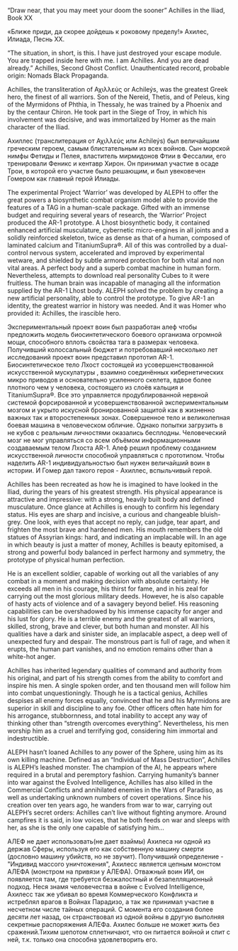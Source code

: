 “Draw near, that you may meet your doom the sooner” Achilles in the Iliad, Book XX

«Ближе приди, да скорее дойдешь к роковому пределу!» Ахилес, Илиада, Песнь ХХ.

“The situation, in short, is this. I have just destroyed your escape module. You are trapped inside here with me. I am Achilles. And you are dead already.” Achilles, Second Ghost Conflict. Unauthenticated record, probable origin: Nomads Black Propaganda.

Achilles, the transliteration of Αχιλλεύς or Achileýs, was the greatest Greek hero, the finest of all warriors. Son of the Nereid, Thetis, and of Peleus, king of the Myrmidons of Phthia, in Thessaly, he was trained by a Phoenix and by the centaur Chiron. He took part in the Siege of Troy, in which his involvement was decisive, and was immortalized by Homer as the main character of the Iliad.

Ахиллес (транслитерация от Αχιλλεύς или Achileýs) был величайшим греческим героем, самым блистательным из всех войнов. Сын морской нимфы  Фетиды и Пелея, властитель мирмидонов  Фтии в Фессалии, его тренировали Феникс и кентавр Хирон. Он принимал участие в осаде Трои, в которой его участие было решающим, и был увековечен Гомером как главный герой Илиады.

The experimental Project ‘Warrior’ was developed by ALEPH to offer the great powers a biosynthetic combat organism model able to provide the features of a TAG in a human-scale package. Gifted with an immense budget and requiring several years of research, the ‘Warrior’ Project produced the AR-1 prototype. A Lhost biosynthetic body, it contained enhanced artificial musculature, cybernetic micro-engines in all joints and a solidly reinforced skeleton, twice as dense as that of a human, composed of laminated calcium and TitaniumSupra®. All of this was controlled by a dual-control nervous system, accelerated and improved by experimental wetware, and shielded by subtle armored protection for both vital and non vital areas. A perfect body and a superb combat machine in human form. Nevertheless, attempts to download real personality Cubes to it were fruitless. The human brain was incapable of managing all the information supplied by the AR-1 Lhost body. ALEPH solved the problem by creating a new artificial personality, able to control the prototype. To give AR-1 an identity, the greatest warrior in history was needed. And it was Homer who provided it: Achilles, the irascible hero.

Экспериментальный проект воин был разработан алеф чтобы предложить модель биосинтетического боевого организма огромной мощи, способного вплоть свойства тага в размерах человека. Получивший колоссальный бюджет и потребовавший несколько лет исследований проект воин представил прототип AR-1. Биосинтетическое тело Лхост состоящей из усовершенствованной искусственной мускулатуры , взаимно соединённых кибернетических микро приводов и основательно усиленного скелета, вдвое более плотного чем у человека, состоящего из слоёв кальция и TitaniumSupra®.
Все это управляется продублированной нервной системой форсированной и усовершенствованной экспериментальным мозгом и укрыто искусной бронированной защитой как в жизненно важных так и второстепенных зонах.
Совершенное тело и великолепная боевая машина в человеческом обличие. Однако попытки загрузить в не кубов с реальным личностями оказались бесплодны. Человеческий мозг не мог управляться со всем объёмом информационными создаваемым  телом Лхоста AR-1. Алеф решил проблему созданием искусственной личности способной управляться с прототипом. Чтобы наделить AR-1 индивидуальностью был нужен величайший воин в истории. И Гомер дал такого героя - Ахиллес, вспыльчивый герой.

Achilles has been recreated as how he is imagined to have looked in the Iliad, during the years of his greatest strength. His physical appearance is attractive and impressive: with a strong, heavily built body and defined musculature. Once glance at Achilles is enough to confirm his legendary status. His eyes are sharp and incisive, a curious and changeable bluish-grey. One look, with eyes that accept no reply, can judge, tear apart, and frighten the most brave and hardened men. His mouth remembers the old statues of Assyrian kings: hard, and indicating an implacable will. In an age in which beauty is just a matter of money, Achilles is beauty epitomised, a strong and powerful body balanced in perfect harmony and symmetry, the prototype of physical human perfection.

He is an excellent soldier, capable of working out all the variables of any combat in a moment and making decision with absolute certainty. He exceeds all men in his courage, his thirst for fame, and in his zeal for carrying out the most glorious military deeds. However, he is also capable of hasty acts of violence and of a savagery beyond belief. His reasoning capabilities can be overshadowed by his immense capacity for anger and his lust for glory. He is a terrible enemy and the greatest of all warriors, skilled, strong, brave and clever, but both human and monster. All his qualities have a dark and sinister side, an implacable aspect, a deep well of unexpected fury and despair. The monstrous part is full of rage, and when it erupts, the human part vanishes, and no emotion remains other than a white-hot anger.

Achilles has inherited legendary qualities of command and authority from his original, and part of his strength comes from the ability to comfort and inspire his men. A single spoken order, and ten thousand men will follow him into combat unquestioningly. Though he is a tactical genius, Achilles despises all enemy forces equally, convinced that he and his Myrmidons are superior in skill and discipline to any foe. Other officers often hate him for his arrogance, stubbornness, and total inability to accept any way of thinking other than “strength overcomes everything”. Nevertheless, his men worship him as a cruel and terrifying god, considering him immortal and indestructible.

ALEPH hasn’t loaned Achilles to any power of the Sphere, using him as its own killing machine. Defined as an “Individual of Mass Destruction”, Achilles is ALEPH’s leashed monster. The champion of the AI, he appears where required in a brutal and peremptory fashion. Carrying humanity’s banner into war against the Evolved Intelligence, Achilles has also killed in the Commercial Conflicts and annihilated enemies in the Wars of Paradiso, as well as undertaking unknown numbers of covert operations. Since his creation over ten years ago, he wanders from war to war, carrying out ALEPH’s secret orders: Achilles can’t live without fighting anymore. Around campfires it is said, in low voices, that he both feeds on war and sleeps with her, as she is the only one capable of satisfying him…

АЛЕФ не дает использовать(не дает взаймы) Ахилеса ни одной из держав Сферы, используя его как собственную машину смерти (дословно машину убийств, но не звучит). Получивший определение - "Индивид массого уничтожения", Ахилесс является цепным монстом АЛЕФА (монстром на привязи у АЛЕФА). Отважный воин ИИ, он появляется там, где требуется  безжалостный и безапелляционный подход. Неся знамя человечества в войне с Evolved Intelligence, Ахилесс так же убивал во время Коммерческого Конфликта и истреблял врагов в Войнах Парадизо, а так же принимал участие в несчетном числе тайных операций. С момента его создания более десяти лет назад, он странствовал из одной войны в другую выполняя секретные распоряжения АЛЕФа. Ахилес больше не может жить без сражений.Тихим шепотом сплетничают, что он питается войной и спит с ней, т.к. только она способна удовлетворить его.